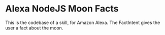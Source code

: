 # Alexa NodeJS Moon Facts
 This is the codebase of a skill, for Amazon Alexa.
 The FactIntent gives the user a fact about the moon.
